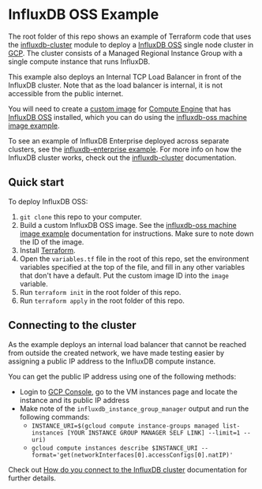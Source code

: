 # InfluxDB OSS Example

The root folder of this repo shows an example of Terraform code that uses the [influxdb-cluster](https://github.com/gruntwork-io/terraform-google-influx/tree/master/modules/influxdb-cluster) module to deploy a [InfluxDB OSS](https://www.influxdata.com/products/influxdb-overview/) single node cluster in [GCP](https://cloud.google.com/). The cluster consists of a Managed Regional Instance Group with a single compute instance that runs InfluxDB.

This example also deploys an Internal TCP Load Balancer in front of the InfluxDB cluster. Note that as the load balancer is internal, it is not accessible from the public internet. 

You will need to create a [custom image](https://cloud.google.com/compute/docs/images/create-delete-deprecate-private-images) for [Compute Engine](https://cloud.google.com/compute/) that has [InfluxDB OSS](https://www.influxdata.com/products/influxdb-overview/) installed, which you can do using the [influxdb-oss machine image example](https://github.com/gruntwork-io/terraform-google-influx/tree/master/examples/machine-images/influxdb-oss). 

To see an example of InfluxDB Enterprise deployed across separate clusters, see the [influxdb-enterprise
example](https://github.com/gruntwork-io/terraform-google-influx/tree/master/examples/influxdb-enterprise). For more info on how the InfluxDB cluster works, check out the [influxdb-cluster](https://github.com/gruntwork-io/terraform-google-influx/tree/master/modules/influxdb-cluster) documentation.

## Quick start

To deploy InfluxDB OSS:

1. `git clone` this repo to your computer.
1. Build a custom InfluxDB OSS image. See the [influxdb-oss machine image example](https://github.com/gruntwork-io/terraform-google-influx/tree/master/examples/machine-images/influxdb-oss) documentation for instructions. Make sure to note down the ID of the image.
1. Install [Terraform](https://www.terraform.io/).
1. Open the `variables.tf` file in the root of this repo, set the environment variables specified at the top of the file, and fill in any other variables that don't have a default. Put the custom image ID into the `image` variable.
1. Run `terraform init` in the root folder of this repo.
1. Run `terraform apply` in the root folder of this repo.

## Connecting to the cluster

As the example deploys an internal load balancer that cannot be reached from outside the created network, we have made testing easier by assigning a public IP address to the InfluxDB compute instance. 

You can get the public IP address using one of the following methods:

* Login to [GCP Console](https://console.cloud.google.com/), go to the VM instances page and locate the instance and its public IP address
* Make note of the `influxdb_instance_group_manager` output and run the following commands:
  * `INSTANCE_URI=$(gcloud compute instance-groups managed list-instances [YOUR INSTANCE GROUP MANAGER SELF LINK] --limit=1 --uri)`
  * `gcloud compute instances describe $INSTANCE_URI --format='get(networkInterfaces[0].accessConfigs[0].natIP)'`

Check out [How do you connect to the InfluxDB cluster](https://github.com/gruntwork-io/terraform-google-influx/tree/master/modules/influxdb-cluster#how-do-you-connect-to-the-influxdb-cluster) documentation for further details.